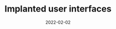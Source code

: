 ---
title: 'Implanted user interfaces'
authors: 'Christian Holz, Tovi Grossman, George Fitzmaurice, and Anne Agur'
venue: "CHI '12"
doi: 'https://doi.org/10.1145/3397310'
reason: 'The lengths they went to in order to evaluate their work is impressive.'
picked_by: 'Anup'
date: 2022-02-02
---